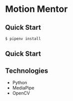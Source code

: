 # Motion Mentor

## Quick Start
```
$ pipenv install
```

## Quick Start

## Technologies
* Python
* MediaPipe
* OpenCV
